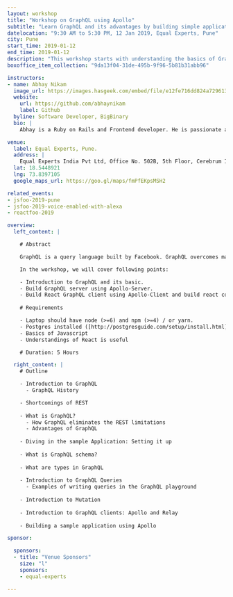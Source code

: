 ```yaml
---
layout: workshop
title: "Workshop on GraphQL using Apollo"
subtitle: "Learn GraphQL and its advantages by building simple application with Apollo."
datelocation: "9:30 AM to 5:30 PM, 12 Jan 2019, Equal Experts, Pune"
city: Pune
start_time: 2019-01-12
end_time: 2019-01-12
description: "This workshop starts with understanding the basics of GraphQL Schema before exploring how to use \"Apollo-Graphql\", best practices and introduction to quires and Github V4 GraphQL APIs while building an application."
boxoffice_item_collection: "9da13f04-31de-495b-9f96-5b81b31abb96"

instructors:
- name: Abhay Nikam
  image_url: https://images.hasgeek.com/embed/file/e12fe716dd824a7296130c1ce272084d
  website:
    url: https://github.com/abhaynikam
    label: Github
  byline: Software Developer, BigBinary
  bio: |
    Abhay is a Ruby on Rails and Frontend developer. He is passionate about learning new technologies and tries to contribute to the open-source community. Abhay loves basketball and is a huge fan of Golden State Warriors NBA team. He also loves travelling and playing outdoor sports like basketball, cricket.

venue:
  label: Equal Experts, Pune.
  address: |
    Equal Experts India Pvt Ltd, Office No. 502B, 5th Floor, Cerebrum IT Park No. B1 Kumar City, Marigold complex, Kalyani Nagar, Pune, Maharashtra 411006
  lat: 18.5448921
  lng: 73.8397105
  google_maps_url: https://goo.gl/maps/fmPfEKpsMSH2

related_events:
- jsfoo-2019-pune
- jsfoo-2019-voice-enabled-with-alexa
- reactfoo-2019

overview:
  left_content: |

    # Abstract

    GraphQL is a query language built by Facebook. GraphQL overcomes many limitation of REST APIs. Today, it is used by many big companies in production like GitHub, Netflix, Airbnb, etc.

    In the workshop, we will cover following points:

    - Introduction to GraphQL and its basic.
    - Build GraphQL server using Apollo-Server.
    - Build React GraphQL client using Apollo-Client and build react component to consume the GraphQL APIs.
    
    # Requirements

    - Laptop should have node (>=6) and npm (>=4) / or yarn.
    - Postgres installed ([http://postgresguide.com/setup/install.html](http://postgresguide.com/setup/install.html){:target="_blank"}).
    - Basics of Javascript
    - Understandings of React is useful

    # Duration: 5 Hours

  right_content: |
    # Outline

    - Introduction to GraphQL
      - GraphQL History

    - Shortcomings of REST
    
    - What is GraphQL?
      - How GraphQL eliminates the REST limitations
      - Advantages of GraphQL
    
    - Diving in the sample Application: Setting it up
    
    - What is GraphQL schema?
    
    - What are types in GraphQL
    
    - Introduction to GraphQL Queries
      - Examples of writing queries in the GraphQL playground
    
    - Introduction to Mutation
    
    - Introduction to GraphQL clients: Apollo and Relay
    
    - Building a sample application using Apollo

sponsor:

  sponsors:
  - title: "Venue Sponsors"
    size: "l"
    sponsors:
    - equal-experts

---
```

